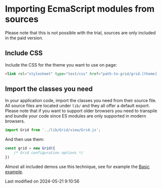 # Importing EcmaScript modules from sources

Please note that this is not possible with the trial, sources are only included in the paid version.

## Include CSS

Include the CSS for the theme you want to use on page:

```html
<link rel="stylesheet" type="text/css" href="path-to-grid/grid.[theme].css" data-bryntum-theme>
```

## Import the classes you need

In your application code, import the classes you need from their source file. All source files are located under `lib/`
and they all offer a default export. Please note that if you want to support older browsers you need to transpile and
bundle your code since ES modules are only supported in modern browsers.

```javascript
import Grid from '../lib/Grid/view/Grid.js';
```

And then use them:

```javascript
const grid = new Grid({
    /* Grid configuration options */
})
```

Almost all included demos use this technique, see for example the <a href="../examples/basic/" target="_blank">Basic example</a>.



<p class="last-modified">Last modified on 2024-05-21 9:10:56</p>